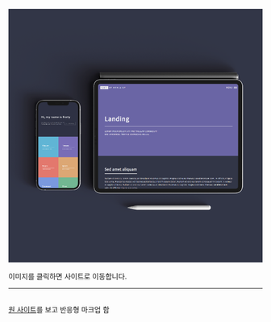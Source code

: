 <a href="https://hyemin12.github.io/responsive-webstie-readOnly/" target="_blank"><img src="./responsive4.png" /></a>

이미지를 클릭하면 사이트로 이동합니다.

---

<br>
<a href="https://html5up.net/read-only" target="_blank">원 사이트</a>를 보고 반응형 마크업 함
